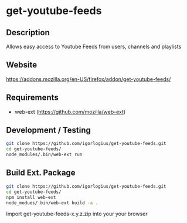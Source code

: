 # get-youtube-feeds 

## Description
Allows easy access to Youtube Feeds from users, channels and playlists

## Website
https://addons.mozilla.org/en-US/firefox/addon/get-youtube-feeds/

## Requirements

- web-ext (https://github.com/mozilla/web-ext)

## Development / Testing
```bash
git clone https://github.com/igorlogius/get-youtube-feeds.git
cd get-youtube-feeds/
node_modules/.bin/web-ext run
```

## Build Ext. Package

```bash
git clone https://github.com/igorlogius/get-youtube-feeds.git
cd get-youtube-feeds/
npm install web-ext
node_modues/.bin/web-ext build -a .
```

Import get-youtube-feeds-x.y.z.zip into your your browser

